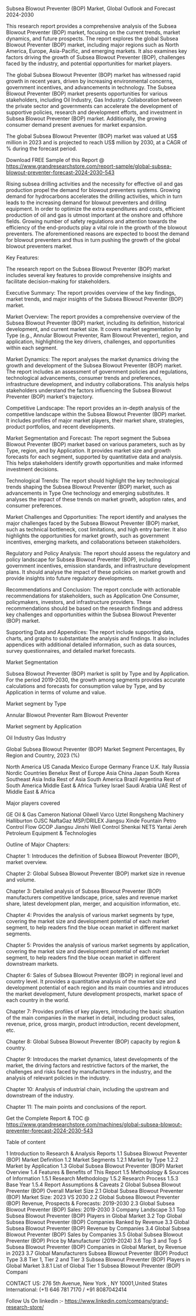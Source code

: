 Subsea Blowout Preventer (BOP) Market, Global Outlook and Forecast 2024-2030

This research report provides a comprehensive analysis of the Subsea Blowout Preventer (BOP) market, focusing on the current trends, market dynamics, and future prospects. The report explores the global Subsea Blowout Preventer (BOP) market, including major regions such as North America, Europe, Asia-Pacific, and emerging markets. It also examines key factors driving the growth of Subsea Blowout Preventer (BOP), challenges faced by the industry, and potential opportunities for market players.

The global Subsea Blowout Preventer (BOP) market has witnessed rapid growth in recent years, driven by increasing environmental concerns, government incentives, and advancements in technology. The Subsea Blowout Preventer (BOP) market presents opportunities for various stakeholders, including Oil Industry, Gas Industry. Collaboration between the private sector and governments can accelerate the development of supportive policies, research and development efforts, and investment in Subsea Blowout Preventer (BOP) market. Additionally, the growing consumer demand present avenues for market expansion.

The global Subsea Blowout Preventer (BOP) market was valued at US$ million in 2023 and is projected to reach US$ million by 2030, at a CAGR of % during the forecast period.

Download FREE Sample of this Report @ https://www.grandresearchstore.com/report-sample/global-subsea-blowout-preventer-forecast-2024-2030-543


Rising subsea drilling activities and the necessity for effective oil and gas production propel the demand for blowout preventers systems. Growing demand for hydrocarbons accelerates the drilling activities, which in turn leads to the increasing demand for blowout preventers and drilling equipment. In order to optimize the extra expenditures and costs, efficient production of oil and gas is utmost important at the onshore and offshore fields. Growing number of safety regulations and attention towards the efficiency of the end-products play a vital role in the growth of the blowout preventers. The aforementioned reasons are expected to boost the demand for blowout preventers and thus in turn pushing the growth of the global blowout preventers market.

Key Features:

The research report on the Subsea Blowout Preventer (BOP) market includes several key features to provide comprehensive insights and facilitate decision-making for stakeholders.

Executive Summary: The report provides overview of the key findings, market trends, and major insights of the Subsea Blowout Preventer (BOP) market.

Market Overview: The report provides a comprehensive overview of the Subsea Blowout Preventer (BOP) market, including its definition, historical development, and current market size. It covers market segmentation by Type (e.g., Annular Blowout Preventer, Ram Blowout Preventer), region, and application, highlighting the key drivers, challenges, and opportunities within each segment.

Market Dynamics: The report analyses the market dynamics driving the growth and development of the Subsea Blowout Preventer (BOP) market. The report includes an assessment of government policies and regulations, technological advancements, consumer trends and preferences, infrastructure development, and industry collaborations. This analysis helps stakeholders understand the factors influencing the Subsea Blowout Preventer (BOP) market's trajectory.

Competitive Landscape: The report provides an in-depth analysis of the competitive landscape within the Subsea Blowout Preventer (BOP) market. It includes profiles of major market players, their market share, strategies, product portfolios, and recent developments.

Market Segmentation and Forecast: The report segment the Subsea Blowout Preventer (BOP) market based on various parameters, such as by Type, region, and by Application. It provides market size and growth forecasts for each segment, supported by quantitative data and analysis. This helps stakeholders identify growth opportunities and make informed investment decisions.

Technological Trends: The report should highlight the key technological trends shaping the Subsea Blowout Preventer (BOP) market, such as advancements in Type One technology and emerging substitutes. It analyses the impact of these trends on market growth, adoption rates, and consumer preferences.

Market Challenges and Opportunities: The report identify and analyses the major challenges faced by the Subsea Blowout Preventer (BOP) market, such as technical bottleneck, cost limitations, and high entry barrier. It also highlights the opportunities for market growth, such as government incentives, emerging markets, and collaborations between stakeholders.

Regulatory and Policy Analysis: The report should assess the regulatory and policy landscape for Subsea Blowout Preventer (BOP), including government incentives, emission standards, and infrastructure development plans. It should analyse the impact of these policies on market growth and provide insights into future regulatory developments.

Recommendations and Conclusion: The report conclude with actionable recommendations for stakeholders, such as Application One Consumer, policymakers, investors, and infrastructure providers. These recommendations should be based on the research findings and address key challenges and opportunities within the Subsea Blowout Preventer (BOP) market.

Supporting Data and Appendices: The report include supporting data, charts, and graphs to substantiate the analysis and findings. It also includes appendices with additional detailed information, such as data sources, survey questionnaires, and detailed market forecasts.

Market Segmentation

Subsea Blowout Preventer (BOP) market is split by Type and by Application. For the period 2019-2030, the growth among segments provides accurate calculations and forecasts for consumption value by Type, and by Application in terms of volume and value.

Market segment by Type



Annular Blowout Preventer
Ram Blowout Preventer


Market segment by Application



Oil Industry
Gas Industry


Global Subsea Blowout Preventer (BOP) Market Segment Percentages, By Region and Country, 2023 (%)



North America
US
Canada
Mexico
Europe
Germany
France
U.K.
Italy
Russia
Nordic Countries
Benelux
Rest of Europe
Asia
China
Japan
South Korea
Southeast Asia
India
Rest of Asia
South America
Brazil
Argentina
Rest of South America
Middle East & Africa
Turkey
Israel
Saudi Arabia
UAE
Rest of Middle East & Africa


Major players covered



GE Oil & Gas
Cameron
National Oilwell Varco
Uztel
Rongsheng Machinery
Halliburton
OJSC NaftaGaz
MSP/DRILEX
Jiangsu Xinde
Fountain Petro
Control Flow
GCOP
Jiangsu Jinshi
Well Control
Shenkai
NETS
Yantai Jereh Petroleum Equipment & Technologies


Outline of Major Chapters:

Chapter 1: Introduces the definition of Subsea Blowout Preventer (BOP), market overview.

Chapter 2: Global Subsea Blowout Preventer (BOP) market size in revenue and volume.

Chapter 3: Detailed analysis of Subsea Blowout Preventer (BOP) manufacturers competitive landscape, price, sales and revenue market share, latest development plan, merger, and acquisition information, etc.

Chapter 4: Provides the analysis of various market segments by type, covering the market size and development potential of each market segment, to help readers find the blue ocean market in different market segments.

Chapter 5: Provides the analysis of various market segments by application, covering the market size and development potential of each market segment, to help readers find the blue ocean market in different downstream markets.

Chapter 6: Sales of Subsea Blowout Preventer (BOP) in regional level and country level. It provides a quantitative analysis of the market size and development potential of each region and its main countries and introduces the market development, future development prospects, market space of each country in the world.

Chapter 7: Provides profiles of key players, introducing the basic situation of the main companies in the market in detail, including product sales, revenue, price, gross margin, product introduction, recent development, etc.

Chapter 8: Global Subsea Blowout Preventer (BOP) capacity by region & country.

Chapter 9: Introduces the market dynamics, latest developments of the market, the driving factors and restrictive factors of the market, the challenges and risks faced by manufacturers in the industry, and the analysis of relevant policies in the industry.

Chapter 10: Analysis of industrial chain, including the upstream and downstream of the industry.

Chapter 11: The main points and conclusions of the report.

Get the Complete Report & TOC @ https://www.grandresearchstore.com/machines/global-subsea-blowout-preventer-forecast-2024-2030-543

Table of content

1 Introduction to Research & Analysis Reports
1.1 Subsea Blowout Preventer (BOP) Market Definition
1.2 Market Segments
1.2.1 Market by Type
1.2.2 Market by Application
1.3 Global Subsea Blowout Preventer (BOP) Market Overview
1.4 Features & Benefits of This Report
1.5 Methodology & Sources of Information
1.5.1 Research Methodology
1.5.2 Research Process
1.5.3 Base Year
1.5.4 Report Assumptions & Caveats
2 Global Subsea Blowout Preventer (BOP) Overall Market Size
2.1 Global Subsea Blowout Preventer (BOP) Market Size: 2023 VS 2030
2.2 Global Subsea Blowout Preventer (BOP) Revenue, Prospects & Forecasts: 2019-2030
2.3 Global Subsea Blowout Preventer (BOP) Sales: 2019-2030
3 Company Landscape
3.1 Top Subsea Blowout Preventer (BOP) Players in Global Market
3.2 Top Global Subsea Blowout Preventer (BOP) Companies Ranked by Revenue
3.3 Global Subsea Blowout Preventer (BOP) Revenue by Companies
3.4 Global Subsea Blowout Preventer (BOP) Sales by Companies
3.5 Global Subsea Blowout Preventer (BOP) Price by Manufacturer (2019-2024)
3.6 Top 3 and Top 5 Subsea Blowout Preventer (BOP) Companies in Global Market, by Revenue in 2023
3.7 Global Manufacturers Subsea Blowout Preventer (BOP) Product Type
3.8 Tier 1, Tier 2 and Tier 3 Subsea Blowout Preventer (BOP) Players in Global Market
3.8.1 List of Global Tier 1 Subsea Blowout Preventer (BOP) Compani

CONTACT US:
276 5th Avenue, New York , NY 10001,United States
International: (+1) 646 781 7170 / +91 8087042414

Follow Us On linkedin :- https://www.linkedin.com/company/grand-research-store/
